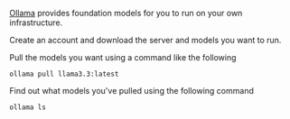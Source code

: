 [Ollama](https://ollama.com/) provides foundation models for you to run on your own infrastructure.

Create an account and download the server and models you want to run. 

Pull the models you want using a command like the following
```
ollama pull llama3.3:latest
```

Find out what models you've pulled using the following command
```
ollama ls
```